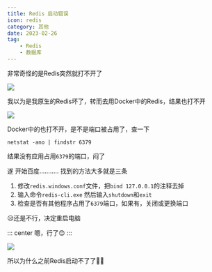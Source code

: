 ```yaml
---
title: Redis 启动错误
icon: redis
category: 其他
date: 2023-02-26
tag:
    - Redis
    - 数据库
---
```


非常奇怪的是Redis突然就打不开了

![](https://s2.loli.net/2023/03/04/ygOLEQUz8hrwCaV.png)

我以为是我原生的Redis坏了，转而去用Docker中的Redis，结果也打不开

![](https://s2.loli.net/2023/03/04/krzOPqAlLxwoKX6.png)

Docker中的也打不开，是不是端口被占用了，查一下

```shell :no-line-numbers
netstat -ano | findstr 6379
```

结果没有应用占用`6379`的端口，闷了

遂 开始百度...........
找到的方法大多就是三条
1. 修改`redis.windows.conf`文件，把`bind 127.0.0.1`的注释去掉
2. 输入命令`redis-cli.exe` 然后输入`shutdown`和`exit`
3. 检查是否有其他程序占用了`6379`端口，如果有，关闭或更换端口

😥还是不行，决定重启电脑

::: center
嗯，行了😊
:::

![](https://s2.loli.net/2023/03/04/gEq1cp4OjTXlIHK.png)

所以为什么之前Redis启动不了了😶‍🌫️